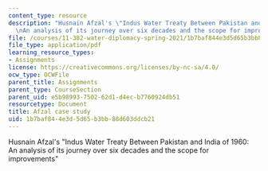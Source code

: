 ```yaml
---
content_type: resource
description: "Husnain Afzal's \"Indus Water Treaty Between Pakistan and India of 1960:\r\
  \nAn analysis of its journey over six decades and the scope for improvements\""
file: /courses/11-382-water-diplomacy-spring-2021/1b7baf844e3d5d65b3bb88d603ddcb21_MIT11_382s21_Afzal.pdf
file_type: application/pdf
learning_resource_types:
- Assignments
license: https://creativecommons.org/licenses/by-nc-sa/4.0/
ocw_type: OCWFile
parent_title: Assignments
parent_type: CourseSection
parent_uid: e5b98993-7502-62d1-d4ec-b7760924db51
resourcetype: Document
title: Afzal case study
uid: 1b7baf84-4e3d-5d65-b3bb-88d603ddcb21
---
```

Husnain Afzal's "Indus Water Treaty Between Pakistan and India of 1960:
An analysis of its journey over six decades and the scope for improvements"